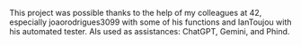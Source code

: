 This project was possible thanks to the help of my colleagues at 42, especially joaorodrigues3099 with some of his functions and IanToujou with his automated tester.
AIs used as assistances: ChatGPT, Gemini, and Phind.
